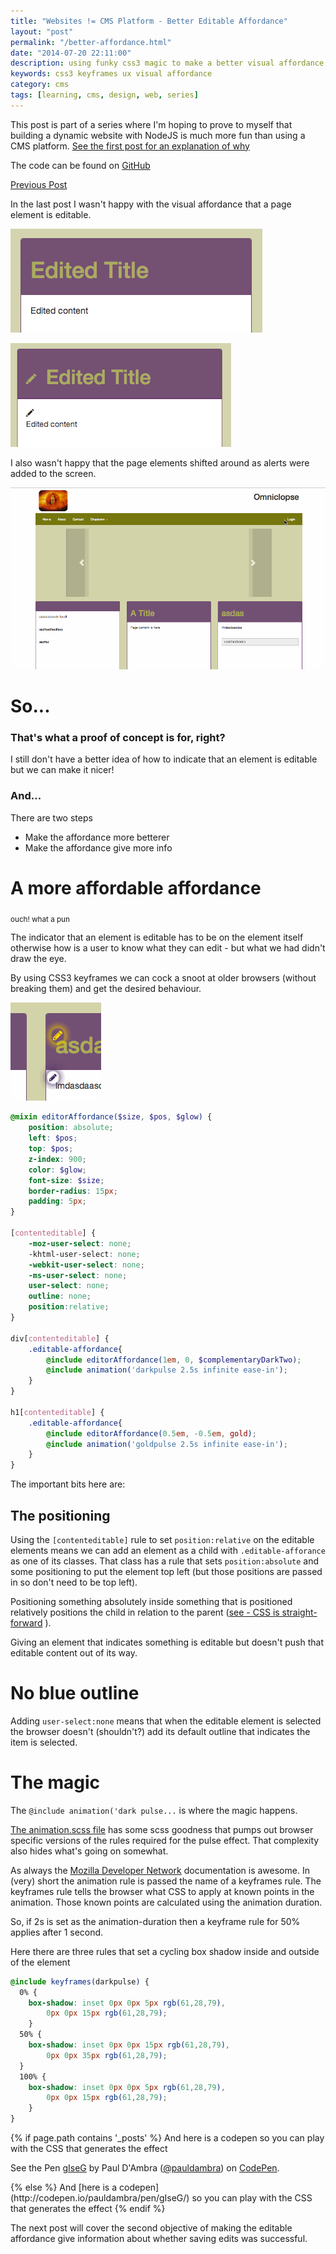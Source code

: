 ```yaml
--- 
title: "Websites != CMS Platform - Better Editable Affordance" 
layout: "post" 
permalink: "/better-affordance.html" 
date: "2014-07-20 22:11:00"
description: using funky css3 magic to make a better visual affordance
keywords: css3 keyframes ux visual affordance
category: cms
tags: [learning, cms, design, web, series]
---
```

This post is part of a series where I'm hoping to prove to myself that building a dynamic website with NodeJS is much more fun than using a CMS platform. [See the first post for an explanation of why](/2014/02/websites-cms.html)

The code can be found on [GitHub](https://github.com/pauldambra/omniclopse)

[Previous Post](/On-Page-Editing.html)

In the last post I wasn't happy with the visual affordance that a page element is editable.

![editable sections for anonymous users](/images/affordance-loggedout.png)

![editable sections for anonymous users](/images/affordance-loggedin.png)

<!--more-->

I also wasn't happy that the page elements shifted around as alerts were added to the screen.

![editing the page](/images/editing.gif)

# So...

### That's what a proof of concept is for, right?

I still don't have a better idea of how to indicate that an element is editable but we can make it nicer!

### And...

There are two steps 

 * Make the affordance more betterer
 * Make the affordance give more info

# A more affordable affordance 

<sub> ouch! what a pun</sub>

The indicator that an element is editable has to be on the element itself otherwise how is a user to know what they can edit - but what we had didn't draw the eye. 

By using CSS3 keyframes we can cock a snoot at older browsers (without breaking them) and get the desired behaviour.

![Pulsing editor indicator](/images/pulse.gif)

```scss 
@mixin editorAffordance($size, $pos, $glow) {
	position: absolute;
	left: $pos;
	top: $pos;
	z-index: 900;
	color: $glow;
	font-size: $size;
	border-radius: 15px;
	padding: 5px;
}

[contenteditable] {
	-moz-user-select: none;
	-khtml-user-select: none;
	-webkit-user-select: none;
	-ms-user-select: none;
	user-select: none;
	outline: none;
	position:relative;
}

div[contenteditable] {
	.editable-affordance{
    	@include editorAffordance(1em, 0, $complementaryDarkTwo);
    	@include animation('darkpulse 2.5s infinite ease-in');
	}
}

h1[contenteditable] {
	.editable-affordance{
    	@include editorAffordance(0.5em, -0.5em, gold);
    	@include animation('goldpulse 2.5s infinite ease-in');
	}
}
```

The important bits here are:

## The positioning

Using the `[contenteditable]` rule to set `position:relative` on the editable elements means we can add an element as a child with `.editable-afforance` as one of its classes. That class has a rule that sets `position:absolute` and some positioning to put the element top left (but those positions are passed in so don't need to be top left).

Positioning something absolutely inside something that is positioned relatively positions the child in relation to the parent ([see - CSS is straight-forward](http://www.amazon.co.uk/gp/product/B00EZ3Y5RW/ref=as_li_ss_tl?ie=UTF8&camp=1634&creative=19450&creativeASIN=B00EZ3Y5RW&linkCode=as2&tag=mindlramblnon-21)
). 

Giving an element that indicates something is editable but doesn't push that editable content out of its way. 

# No blue outline

Adding `user-select:none` means that when the editable element is selected the browser doesn't (shouldn't?) add its default outline that indicates the item is selected.

# The magic

The `@include animation('dark pulse...` is where the magic happens.

[The animation.scss file](https://github.com/pauldambra/omniclopse/blob/1c99d8bd370132cad5c50ee6b0c97e5f4c9c4cdc/scss/animation.scss) has some scss goodness that pumps out browser specific versions of the rules required for the pulse effect. That complexity also hides what's going on somewhat.

As always the [Mozilla Developer Network](https://developer.mozilla.org/en-US/docs/Web/CSS/animation) documentation is awesome. In (very) short the animation rule is passed the name of a keyframes rule. The keyframes rule tells the browser what CSS to apply at known points in the animation. Those known points are calculated using the animation duration.

So, if 2s is set as the animation-duration then a keyframe rule for 50% applies after 1 second.

Here there are three rules that set a cycling box shadow inside and outside of the element 

```scss 
@include keyframes(darkpulse) {
  0% { 
	box-shadow: inset 0px 0px 5px rgb(61,28,79),
		0px 0px 15px rgb(61,28,79); 
	}
  50% { 
  	box-shadow: inset 0px 0px 15px rgb(61,28,79), 
  		0px 0px 35px rgb(61,28,79); 
  }
  100% {  
  	box-shadow: inset 0px 0px 5px rgb(61,28,79), 
  		0px 0px 15px rgb(61,28,79); 
  	}
}
```

{% if page.path contains '_posts' %}
  And here is a codepen so you can play with the CSS that generates the effect
<p data-height="129" data-theme-id="7380" data-slug-hash="gIseG" data-default-tab="result" class='codepen'>See the Pen <a href='http://codepen.io/pauldambra/pen/gIseG/'>gIseG</a> by Paul D'Ambra (<a href='http://codepen.io/pauldambra'>@pauldambra</a>) on <a href='http://codepen.io'>CodePen</a>.</p>
<script async src="//codepen.io/assets/embed/ei.js"></script>
{% else %}
  And [here is a codepen](http://codepen.io/pauldambra/pen/gIseG/) so you can play with the CSS that generates the effect
{% endif %}



The next post will cover the second objective of making the editable affordance give information about whether saving edits was successful.
